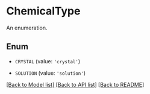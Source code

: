 # ChemicalType

An enumeration.

## Enum

* `CRYSTAL` (value: `'crystal'`)

* `SOLUTION` (value: `'solution'`)

[[Back to Model list]](../README.md#documentation-for-models) [[Back to API list]](../README.md#documentation-for-api-endpoints) [[Back to README]](../README.md)



